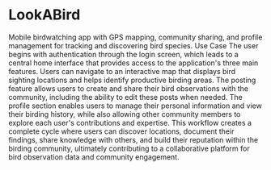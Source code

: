 # LookABird
Mobile birdwatching app with GPS mapping, community sharing, and profile management for tracking and discovering bird species.
Use Case
The user begins with authentication through the login screen, which leads to a central home interface that provides access to the application's three main features. Users can navigate to an interactive map that displays bird sighting locations and helps identify productive birding areas. The posting feature allows users to create and share their bird observations with the community, including the ability to edit these posts when needed. The profile section enables users to manage their personal information and view their birding history, while also allowing other community members to explore each user's contributions and expertise. This workflow creates a complete cycle where users can discover locations, document their findings, share knowledge with others, and build their reputation within the birding community, ultimately contributing to a collaborative platform for bird observation data and community engagement.
